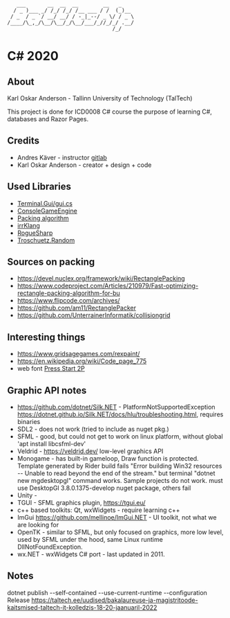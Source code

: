 
       ___       __  __  __        __   _    
      / _ )___ _/ /_/ /_/ /__ ___ / /  (_)__ 
     / _  / _ `/ __/ __/ / -_|_--/ _ \/ / _ \
    /____/\_,_/\__/\__/_/\__/___/_//_/_/ .__/
                                      /_/    

# C# 2020

## About

Karl Oskar Anderson - Tallinn University of Technology (TalTech)

This project is done for ICD0008 C# course the purpose of learning C#, databases and Razor Pages.

## Credits

- Andres Käver - instructor [gitlab](https://git.akaver.com/akaver)
- Karl Oskar Anderson - creator + design + code

## Used Libraries

- [Terminal.Gui/gui.cs](https://github.com/migueldeicaza/gui.cs)
- [ConsoleGameEngine](https://github.com/ollelogdahl/ConsoleGameEngine)
- [Packing algorithm](https://github.com/nickgravelyn/SpriteSheetPacker/tree/master/sspack)
- [irrKlang](https://www.ambiera.com/irrklang/)
- [RogueSharp](https://github.com/FaronBracy/RogueSharp)
- [Troschuetz.Random](https://gitlab.com/pomma89/troschuetz-random)


## Sources on packing

- https://devel.nuclex.org/framework/wiki/RectanglePacking
- https://www.codeproject.com/Articles/210979/Fast-optimizing-rectangle-packing-algorithm-for-bu
- https://www.flipcode.com/archives/
- https://github.com/am11/RectanglePacker
- https://github.com/UnterrainerInformatik/collisiongrid

## Interesting things

- https://www.gridsagegames.com/rexpaint/
- https://en.wikipedia.org/wiki/Code_page_775
- web font [Press Start 2P](https://fonts.google.com/specimen/Press+Start+2P?query=press&sidebar.open=true&selection.family=Press+Start+2P)


## Graphic API notes

- https://github.com/dotnet/Silk.NET - PlatformNotSupportedException https://dotnet.github.io/Silk.NET/docs/hlu/troubleshooting.html, requires binaries
- SDL2 - does not work (tried to include as nuget pkg.)
- SFML - good, but could not get to work on linux platform, without global 'apt install libcsfml-dev' 
- Veldrid - https://veldrid.dev/ low-level graphics API
- Monogame - has built-in gameloop, Draw function is protected. Template generated by Rider build fails "Error building Win32 resources -- Unable to read beyond the end of the stream." but terminal "dotnet new mgdesktopgl" command works. Sample projects do not work. must use DesktopGl 3.8.0.1375-develop nuget package, others fail
- Unity - 
- TGUI - SFML graphics plugin, https://tgui.eu/
- c++ based toolkits: Qt, wxWidgets - require learning c++
- ImGui https://github.com/mellinoe/ImGui.NET - UI toolkit, not what we are looking for
- OpenTK - similar to SFML, but only focused on graphics, more low level, used by SFML under the hood, same Linux runtime DllNotFoundException.
- wx.NET - wxWidgets C# port - last updated in 2011.


## Notes

dotnet publish --self-contained --use-current-runtime --configuration Release
https://taltech.ee/uudised/bakalaureuse-ja-magistritoode-kaitsmised-taltech-it-kolledzis-18-20-jaanuaril-2022
